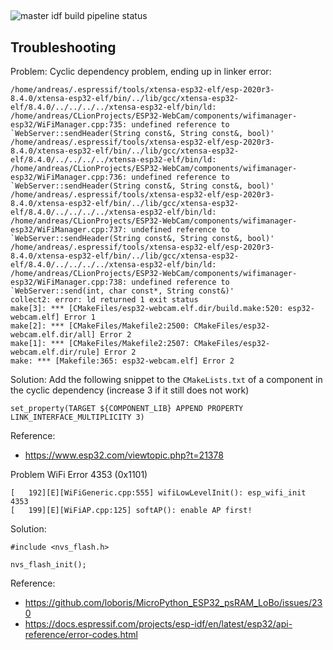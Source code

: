 ##

![master idf build pipeline status](https://github.com/andreaskuster/ESP32-WebCam/actions/workflows/idf_build.yml/badge.svg?branch=master)

## Troubleshooting

Problem: 
Cyclic dependency problem, ending up in linker error:
```
/home/andreas/.espressif/tools/xtensa-esp32-elf/esp-2020r3-8.4.0/xtensa-esp32-elf/bin/../lib/gcc/xtensa-esp32-elf/8.4.0/../../../../xtensa-esp32-elf/bin/ld: /home/andreas/CLionProjects/ESP32-WebCam/components/wifimanager-esp32/WiFiManager.cpp:735: undefined reference to `WebServer::sendHeader(String const&, String const&, bool)'
/home/andreas/.espressif/tools/xtensa-esp32-elf/esp-2020r3-8.4.0/xtensa-esp32-elf/bin/../lib/gcc/xtensa-esp32-elf/8.4.0/../../../../xtensa-esp32-elf/bin/ld: /home/andreas/CLionProjects/ESP32-WebCam/components/wifimanager-esp32/WiFiManager.cpp:736: undefined reference to `WebServer::sendHeader(String const&, String const&, bool)'
/home/andreas/.espressif/tools/xtensa-esp32-elf/esp-2020r3-8.4.0/xtensa-esp32-elf/bin/../lib/gcc/xtensa-esp32-elf/8.4.0/../../../../xtensa-esp32-elf/bin/ld: /home/andreas/CLionProjects/ESP32-WebCam/components/wifimanager-esp32/WiFiManager.cpp:737: undefined reference to `WebServer::sendHeader(String const&, String const&, bool)'
/home/andreas/.espressif/tools/xtensa-esp32-elf/esp-2020r3-8.4.0/xtensa-esp32-elf/bin/../lib/gcc/xtensa-esp32-elf/8.4.0/../../../../xtensa-esp32-elf/bin/ld: /home/andreas/CLionProjects/ESP32-WebCam/components/wifimanager-esp32/WiFiManager.cpp:738: undefined reference to `WebServer::send(int, char const*, String const&)'
collect2: error: ld returned 1 exit status
make[3]: *** [CMakeFiles/esp32-webcam.elf.dir/build.make:520: esp32-webcam.elf] Error 1
make[2]: *** [CMakeFiles/Makefile2:2500: CMakeFiles/esp32-webcam.elf.dir/all] Error 2
make[1]: *** [CMakeFiles/Makefile2:2507: CMakeFiles/esp32-webcam.elf.dir/rule] Error 2
make: *** [Makefile:365: esp32-webcam.elf] Error 2
```

Solution: 
Add the following snippet to the `CMakeLists.txt` of a component in the cyclic dependency (increase 3 if it still does not work)
```
set_property(TARGET ${COMPONENT_LIB} APPEND PROPERTY LINK_INTERFACE_MULTIPLICITY 3)
```

Reference:
- https://www.esp32.com/viewtopic.php?t=21378


Problem WiFi Error 4353 (0x1101)
```
[   192][E][WiFiGeneric.cpp:555] wifiLowLevelInit(): esp_wifi_init 4353
[   199][E][WiFiAP.cpp:125] softAP(): enable AP first!
```

Solution:
```
#include <nvs_flash.h>

nvs_flash_init();
```

Reference: 
- https://github.com/loboris/MicroPython_ESP32_psRAM_LoBo/issues/230
- https://docs.espressif.com/projects/esp-idf/en/latest/esp32/api-reference/error-codes.html
